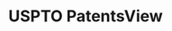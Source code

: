 ---
layout: default
bigquery: https://console.cloud.google.com/bigquery?p=patents-public-data&d=patentsview&page=dataset
citation: Attribution should be given to PatentsView for use, distribution, or derivative
  works.
code: https://github.com/CSSIP-AIR/PatentsView-Code-Snippets/
contributors: USPTO
cost: None
description: 'PatentsView includes US patent data including raw data (summaries, applications,
  pregrant applications), disambugations of inventors and assignees, and inventor
  gender estimates.  Also foreign priority data, # of figures and sheets, and government
  interest statements.'
documentation: https://patentsview.org/query/builder-faqs
last_edit: 04/06/2022, 22:00:02
location: https://patentsview.org/
maintained_by: USPTO
record_creation_timestamp: 12/2/2020 17:20:46
schema_fields:
- text
- patent_id
- disamb_inventor_id_20170307
- _102_date
- subgroup_id
- relkind
- doctype
- disamb_assignee_id_20200929
- lapse_of_patent
- term_grant
- organization
- name_last
- section_id
- action_date
- latlong
- num_figures
- state_fips
- disamb_inventor_id_20180528
- subclass_id
- assignee_id
- exemplary
- ipc_class
- disamb_inventor_id_20191008
- subsection_id
- city
- citation_id
- uuid
- num_claims
- longitude
- status
- classification_data_source
- gi_statement
- reldocno
- field_id
- subclass
- section
- main_group
- country_transformed
- disamb_inventor_id_20201229
- disamb_assignee_id_20200331
- num
- disamb_inventor_id_20200929
- organization_id
- disamb_inventor_id_20171003
- disamb_assignee_id_20200630
- series_code
- title
- sector_title
- latitude
- disamb_assignee_id_20191231
- disamb_inventor_id_20200630
- disclaimer_date
- num_sheets
- county
- number
- disamb_inventor_id_20181127
- disamb_assignee_id_20181127
- term_disclaimer
- rawinventor_id
- name
- designation
- _371_date
- county_fips
- inventor_id
- f371_date
- disamb_inventor_id_20190820
- attribution_status
- lawyer_id
- ipc_version_indicator
- state
- dependent
- disamb_inventor_id_20190312
- name_first
- contract_award_number
- disamb_assignee_id_20190312
- classification_level
- level_two
- subcategory_id
- classification_status
- symbol_position
- field_title
- filename
- publication_number
- country
- deceased
- male_flag
- withdrawn
- sequence
- disamb_assignee_id_20190820
- disamb_inventor_id_20200331
- latin_name
- rel_id
- mainclass_id
- variety
- male
- rawlocation_id
- doc_type
- fname
- level_one
- location_id
- f102_date
- lname
- kind
- category
- category_id
- disamb_assignee_id_20191008
- term_extension
- group
- disamb_inventor_id_20171226
- group_id
- length
- classification_value
- subgroup
- rule_47
- disamb_inventor_id_20170808
- type
- application_id
- date
- level_three
- applicant_type
- disamb_inventor_id_20191231
- role
- id
- abstract
- rawassignee_id
shortname: patentsview
tags:
- disambiguation
- United States
- gender
terms_of_use: Creative Commons Attribution 4.0 International License.
timeframe: 1963-1999
title: USPTO PatentsView
uuid: cf1780b1-e265-4e49-8d1d-83b9cfe0fd9a
---
